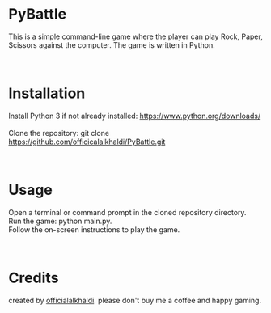 # PyBattle  
This is a simple command-line game where the player can play Rock, Paper, Scissors against the computer. The game is written in Python.  

<br>

# **Installation**  
Install Python 3 if not already installed: https://www.python.org/downloads/  
<br>
Clone the repository: git clone https://github.com/officicalalkhaldi/PyBattle.git  

<br>

# **Usage**  
Open a terminal or command prompt in the cloned repository directory.  
Run the game: python main.py.  
Follow the on-screen instructions to play the game.  

<br>

# **Credits**    
created by [officialalkhaldi](https://github.com/officialalkhaldi).
please don't buy me a coffee and happy gaming.  
